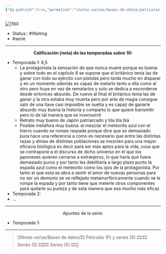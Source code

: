 ```yaml
---
{"dg-publish":true,"permalink":"/notas-varias/bases-de-datos/peliculas-p-y-series-s/s-samurai-de-ojos-azules/"}
---
```



![|160](https://m.media-amazon.com/images/M/MV5BNDg5YjhiNmUtYjI5NC00MDEyLWI5MjUtZTRhM2EwZGZhNWM3XkEyXkFqcGdeQXVyMDc5ODIzMw@@._V1_SX300.jpg)

- Status:: #Waiting 
- #serie 

---

**<center>Calificación (nota) de las temporadas sobre 10:</center>**

- Temporada 1: 8,5
	- La protagonista la sensación de que nunca muere porque es buena y sobre todo en el capítulo 8 se supone que el británico tenía las de ganar con todo su ejército con pistolas pero tarda mucho en disparar y en un momento además es capaz de matarlo tanto a ella como al otro pero huye en vez de rematarlos y solo se dedica a esconderse desde entonces absurdo. De nuevo al final el británico tenía las de ganar y la otra estaba muy muerta pero por arte de magia consigue salir de una llave casi imposible se suelta y es capaz de ganarle absurdo muy buena la historia y comparto lo que quiere transmitir pero lo de tal manera que es inverosímil
	- Retrato muy bueno de Japón patriarcado y bla bla bla
	- Posible metáfora muy buena: el mezclar el meteorito azul con el hierro cuando se rompe raspada porque dice que es demasiado pura hace una referencia a como es necesario que entre las distintas razas y etnias de distintas poblaciones se mezclen para una mayor eficacia biológica es decir para ser más aptos para la vida, cosa que se contrapone a el discurso de dicho universo en el que los japoneses quieren cerrarse a extranjeros, lo que haría que fuera demasiado puros y por tanto les debilitaría a largo plazo punto la espada azul como el meteorito como los ojos de la protagonista. Por tanto el que esta se abra a sentir el amor de nuevas personas para no ser un demonio se ve reflejado metamorfóricamente cuando se le rompe la espada y por tanto tiene que meterle otros componentes para quitarle su pureza y de esta manera que sea mucho más eficaz
- Temporada 2: 
- ...

---

<center>Apuntes de la serie:</center>

- Temporada 1: 

---

> [[Notas varias/Bases de datos/🎞️ Películas (P) y series (S) 🎞️/🎞️ Series (S) 🎞️\|🎞️ Series (S) 🎞️]]